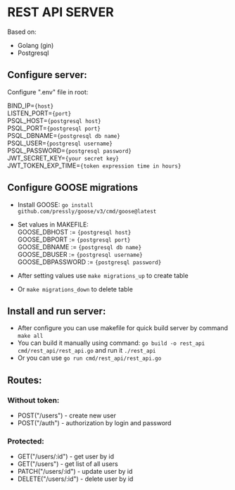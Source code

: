 # REST API SERVER

Based on:
- Golang (gin)
- Postgresql

## Configure server:
Configure ".env" file in root:

BIND_IP=`{host}` \
LISTEN_PORT=`{port}` \
PSQL_HOST=`{postgresql host}` \
PSQL_PORT=`{postgresql port}`  \
PSQL_DBNAME=`{postgresql db name}`  \
PSQL_USER=`{postgresql username}`  \
PSQL_PASSWORD=`{postgresql password}` \
JWT_SECRET_KEY=`{your secret key}` \
JWT_TOKEN_EXP_TIME=`{token expression time in hours}`

## Configure GOOSE migrations

- Install GOOSE: `go install github.com/pressly/goose/v3/cmd/goose@latest`

- Set values in MAKEFILE: \
    GOOSE_DBHOST := `{postgresql host}` \
    GOOSE_DBPORT := `{postgresql port}` \
    GOOSE_DBNAME := `{postgresql db name}` \
    GOOSE_DBUSER := `{postgresql username}` \
    GOOSE_DBPASSWORD := `{postgresql password}`

- After setting values use `make migrations_up` to create table
- Or `make migrations_down` to delete table

## Install and run server:
- After configure you can use makefile for quick build server by command `make all`
- You can build it manually using command: `go build -o rest_api cmd/rest_api/rest_api.go` and run it `./rest_api`
- Or you can use `go run cmd/rest_api/rest_api.go`

## Routes:
### Without token:
- POST("/users") - create new user
- POST("/auth") - authorization by login and password

### Protected:
- GET("/users/:id") - get user by id
- GET("/users") - get list of all users
- PATCH("/users/:id") - update user by id
- DELETE("/users/:id") - delete user by id